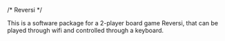/* Reversi */

This is a software package for a 2-player board game Reversi, that can be
played through wifi and controlled through a keyboard.
